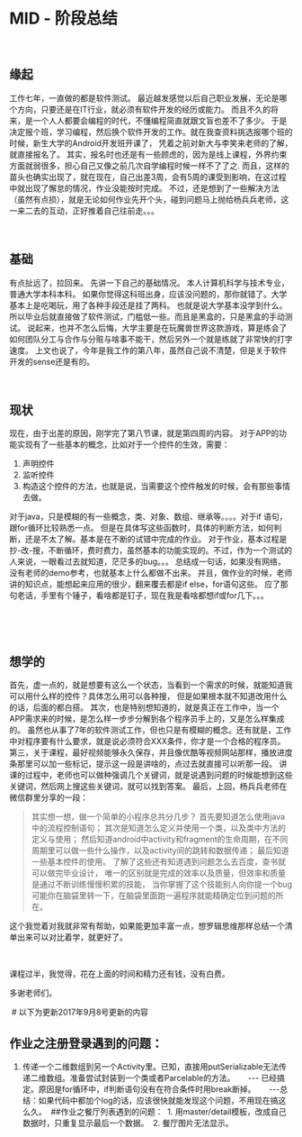 #                                         MID - 阶段总结 

 

## 缘起

工作七年，一直做的都是软件测试。
最近越发感觉以后自己职业发展，无论是哪个方向，只要还是在IT行业，就必须有软件开发的经历或能力。
而且不久的将来，是一个人人都要会编程的时代，不懂编程简直就跟文盲也差不了多少。
于是决定报个班，学习编程，然后换个软件开发的工作。就在我查资料挑选报哪个班的时候，新生大学的Android开发班开课了，
凭着之前对新大与李笑来老师的了解，就直接报名了。
其实，报名时也还是有一些顾虑的，因为是线上课程，外界约束方面就弱很多，担心自己又像之前几次自学编程时候一样不了了之.
而且，这样的苗头也确实出现了，就在现在，自己出差3周，会有5周的课受到影响，在这过程中就出现了懈怠的情况，作业没能按时完成。
不过，还是想到了一些解决方法（虽然有点损），就是无论如何作业先开个头，碰到问题马上抛给杨兵兵老师，这一来二去的互动，正好推着自己往前走。。。

 

## 基础

有点扯远了，拉回来。
先讲一下自己的基础情况。
本人计算机科学与技术专业，普通大学本科本科。
如果你觉得这科班出身，应该没问题的，那你就错了。大学基本上是吃喝玩，用了各种手段还是挂了两科。
也就是说大学基本没学到什么。所以毕业后就直接做了软件测试，门槛低一些。而且是黑盒的，只是黑盒的手动测试。
说起来，也并不怎么后悔，大学主要是在玩魔兽世界这款游戏，算是练会了如何团队分工与合作与分赃与啥事不能干，然后另外一个就是练就了非常快的打字速度。
上文也说了，今年是我工作的第八年，虽然自己说不清楚，但是关于软件开发的sense还是有的。

 

## 现状

现在，由于出差的原因，刚学完了第八节课，就是第四周的内容。
对于APP的功能实现有了一些基本的概念，比如对于一个控件的生效，需要：
1. 声明控件
2. 监听控件
3. 构造这个控件的方法，也就是说，当需要这个控件触发的时候，会有那些事情去做。

对于java，只是模糊的有一些概念，类、对象、数组、继承等。。。。对于if 语句，跟for循环比较熟悉一点。
但是在具体写这些函数时，具体的判断方法，如何判断，还是不太了解。基本是在不断的试错中完成的作业。
对于作业，基本过程是抄-改-搜，不断循环，费时费力，虽然基本的功能实现的。不过，作为一个测试的人来说，一眼看过去就知道，茫茫多的bug。。。
总结成一句话，如果没有网络，没有老师的demo参考，也就基本上什么都做不出来。
并且，做作业的时候，老师讲的知识点，能想起来应用的很少，翻来覆去都是if else，for语句这些。
应了那句老话，手里有个锤子，看啥都是钉子，现在我是看啥都想if或for几下。。。

 

 

## 想学的

首先，虚一点的，就是想要有这么一个状态，当看到一个需求的时候，就能知道我可以用什么样的控件？具体怎么用可以各种搜，
但是如果根本就不知道改用什么的话，后面的都白搭。
其次，也是特别想知道的，就是真正在工作中，当一个APP需求来的时候，是怎么样一步步分解到各个程序员手上的，又是怎么样集成的。
虽然也从事了7年的软件测试工作，但也只是有模糊的概念。还有就是，工作中对程序要有什么要求，就是说必须符合XXX条件，你才是一个合格的程序员。
第三，关于课程，最好视频能够永久保存，并且像优酷等视频网站那样，播放进度条那里可以加一些标记，提示这一段是讲啥的，点过去就直接可以听那一段。
讲课的过程中，老师也可以做种强调几个关键词，就是说遇到问题的时候能想到这些关键词，然后网上搜这些关键词，就可以找到答案。
最后，上回，杨兵兵老师在微信群里分享的一段：

>其实想一想，做一个简单的小程序总共分几步？
>首先要知道怎么使用java中的流程控制语句；
>其次是知道怎么定义并使用一个类，以及类中方法的定义与使用；
>然后知道android中activity和fragment的生命周期，在不同周期里可以做一些什么操作，以及activity间的跳转和数据传递；
>最后知道一些基本控件的使用。
>了解了这些还有知道遇到问题怎么去百度，查书就可以做完毕业设计，
>唯一的区别就是完成的效率以及质量，但效率和质量是通过不断训练慢慢积累的技能，
>当你掌握了这个技能别人向你提一个bug可能你在脑袋里转一下，在脑袋里面跑一遍程序就能精确定位到问题的所在。

这个我觉着对我就非常有帮助，如果能更加丰富一点，想罗辑思维那样总结一个清单出来可以对比着学，就更好了。

 

课程过半，我觉得，花在上面的时间和精力还有钱，没有白费。

多谢老师们。

 # 以下为更新2017年9月8号更新的内容
 
 ## 作业之注册登录遇到的问题：
 1. 传递一个二维数组到另一个Activity里。已知，直接用putSerializable无法传递二维数组。准备尝试封装到一个类或者Parcelable的方法。
      --- 已经搞定。原因是for循环中，if判断语句没有在符合条件时用break断掉。
      ---总结：如果代码中都加个log的话，应该很快就能发现这个问题，不用现在搞这么久。
  ##作业之餐厅列表遇到的问题：
  1. 用master/detail模板，改成自己数据时，只重复显示最后一个数据。
  2. 餐厅图片无法显示。
 

 

